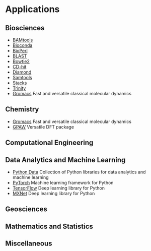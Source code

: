 <h1> Applications</h1>

## Biosciences
* [BAMtools](bamtools.md)
* [Bioconda](bioconda.md)
* [BioPerl](bioperl.md)
* [BLAST](blast.md)
* [Bowtie2](bowtie2.md)
* [CD-hit](cd-hit.md)
* [Diamond](diamond.md)
* [Samtools](samtools.md)
* [Stacks](stacks.md)
* [Trinity](trinity.md)
* [Gromacs](gromacs.md) Fast and versatile classical molecular dynamics

## Chemistry

* [Gromacs](gromacs.md) Fast and versatile classical molecular dynamics
* [GPAW](gpaw.md) Versatile DFT package

## Computational Engineering

## Data Analytics and Machine Learning

* [Python Data](python-data.md) Collection of Python libraries for data analytics and machine learning
* [PyTorch](pytorch.md) Machine learning framework for Python
* [TensorFlow](tensorflow.md) Deep learning library for Python
* [MXNet](mxnet.md) Deep learning library for Python

## Geosciences

## Mathematics and Statistics

## Miscellaneous

